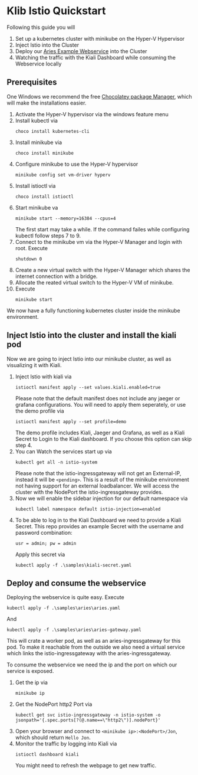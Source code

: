 # Klib Istio Quickstart
Following this guide you will
1. Set up a kubernetes cluster with minikube on the Hyper-V Hypervisor
2. Inject Istio into the Cluster
3. Deploy our [Aries Example Webservice](https://github.com/klibio/io.klib.aries.example) into the Cluster
4. Watching the traffic with the Kiali Dashboard while consuming the Webservice locally

## Prerequisites

One Windows we recommend the free [Chocolatey package Manager](https://chocolatey.org/), which will make the installations easier.

1. Activate the Hyper-V hypervisor via the windows feature menu
2. Install kubectl via
    ````
    choco install kubernetes-cli
    ````
3. Install minikube via 
    ````
    choco install minikube
    `````
4. Configure minikube to use the Hyper-V hypervisor
    ````
    minikube config set vm-driver hyperv
    ````
5. Install istioctl via
    ````
    choco install istioctl
    ````
6. Start minikube va
    ````
    minikube start --memory=16384 --cpus=4
    ````
    The first start may take a while. If the command failes while configuring kubectl follow steps 7 to 9.
7. Connect to the minikube vm via the Hyper-V Manager and login with root. Execute
    ````
    shutdown 0
    ````
8. Create a new virtual switch with the Hyper-V Manager which shares the internet connection with a bridge.
9. Allocate the reated virtual switch to the Hyper-V VM of minikube.
10. Execute
    ````
    minikube start
    ````

We now have a fully functioning kubernetes cluster inside the minikube environment.

## Inject Istio into the cluster and install the kiali pod

Now we are going to inject Istio into our minikube cluster, as well as visualizing it with Kiali.

1. Inject Istio with kiali via
    ````
    istioctl manifest apply --set values.kiali.enabled=true 
    ````
    Please note that the default manifest does not include any jaeger or grafana configurations. You will need to apply them seperately, or use the demo profile via
    ````
    istioctl manifest apply --set profile=demo
    ````
    The demo profile includes Kiali, Jaeger and Grafana, as well as a Kiali Secret to Login to the Kiali dashboard. If you choose this option can skip step 4.
2. You can Watch the services start up via
    ````
    kubectl get all -n istio-system
    ````
    Please note that the istio-ingressgateway will not get an External-IP, instead  it will be `<pending>`. This is a result of the minikube environment not having support for an external loadbalancer. We will access the cluster with the NodePort the istio-ingressgateway provides.
3. Now we will enable the sidebar injection for our default namespace via
    ````
    kubectl label namespace default istio-injection=enabled
    ````
4. To be able to log in to the Kiali Dashboard we need to provide a Kiali Secret. This repo provides an example Secret with the username and password combination: 
    ````
    usr = admin; pw = admin
    ````
    Apply this secret via
    ````
    kubectl apply -f .\samples\kiali-secret.yaml
    ````

## Deploy and consume the webservice
Deploying the webservice is quite easy. Execute

    kubectl apply -f .\samples\aries\aries.yaml

And

    kubectl apply -f .\samples\aries\aries-gateway.yaml

This will crate a worker pod, as well as an aries-ingressgateway for this pod. To make it reachable from the outside we also need a virtual service which links the istio-ingressgateway with the aries-ingressgateway.

To consume the webservice we need the ip and the port on which our service is exposed.

1. Get the ip via
    ````
    minikube ip
    ````
2. Get the NodePort http2 Port via
    ````
    kubectl get svc istio-ingressgateway -n istio-system -o jsonpath='{.spec.ports[?(@.name==\"http2\")].nodePort}'
    ````
3. Open your browser and connect to `<minikube ip>:<NodePort>/Jon`, which should return `Hello Jon`.
4. Monitor the traffic by logging into Kiali via
    ````
    istioctl dashboard kiali
    ````
    You might need to refresh the webpage to get new traffic.